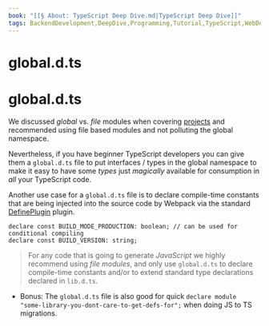 ```yaml
---
book: "[[§ About꞉ TypeScript Deep Dive.md|TypeScript Deep Dive]]"
tags: BackendDevelopment,DeepDive,Programming,Tutorial,TypeScript,WebDevelopment
---
```


# global.d.ts

# global.d.ts

We discussed _global_ vs. _file_ modules when covering [projects](Modules.md) and recommended using file based modules and not polluting the global namespace.

Nevertheless, if you have beginner TypeScript developers you can give them a `global.d.ts` file to put interfaces / types in the global namespace to make it easy to have some _types_ just _magically_ available for consumption in _all_ your TypeScript code.

Another use case for a `global.d.ts` file is to declare compile-time constants that are being injected into the source code by Webpack via the standard [DefinePlugin](https://webpack.js.org/plugins/define-plugin/) plugin.

```
declare const BUILD_MODE_PRODUCTION: boolean; // can be used for conditional compiling
declare const BUILD_VERSION: string;
```

> For any code that is going to generate _JavaScript_ we highly recommend using _file modules_, and only use `global.d.ts` to declare compile-time constants and/or to extend standard type declarations declared in `lib.d.ts`.

- Bonus: The `global.d.ts` file is also good for quick `declare module "some-library-you-dont-care-to-get-defs-for";` when doing JS to TS migrations.